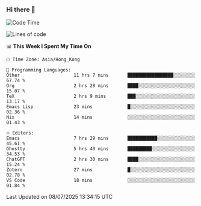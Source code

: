 ### Hi there 👋

<!--
**nicehiro/nicehiro** is a ✨ _special_ ✨ repository because its `README.md` (this file) appears on your GitHub profile.

Here are some ideas to get you started:

- 🔭 I’m currently working on ...
- 🌱 I’m currently learning ...
- 👯 I’m looking to collaborate on ...
- 🤔 I’m looking for help with ...
- 💬 Ask me about ...
- 📫 How to reach me: ...
- 😄 Pronouns: ...
- ⚡ Fun fact: ...
-->

<!--START_SECTION:waka-->
![Code Time](http://img.shields.io/badge/Code%20Time-786%20hrs%2032%20mins-blue)

![Lines of code](https://img.shields.io/badge/From%20Hello%20World%20I%27ve%20Written-1.7%20million%20lines%20of%20code-blue)

📊 **This Week I Spent My Time On** 

```text
🕑︎ Time Zone: Asia/Hong_Kong

💬 Programming Languages: 
Other                    11 hrs 7 mins       █████████████████░░░░░░░░   67.74 % 
Org                      2 hrs 28 mins       ████░░░░░░░░░░░░░░░░░░░░░   15.07 % 
TeX                      2 hrs 9 mins        ███░░░░░░░░░░░░░░░░░░░░░░   13.17 % 
Emacs Lisp               23 mins             █░░░░░░░░░░░░░░░░░░░░░░░░   02.36 % 
Nix                      14 mins             ░░░░░░░░░░░░░░░░░░░░░░░░░   01.43 % 

🔥 Editors: 
Emacs                    7 hrs 29 mins       ███████████░░░░░░░░░░░░░░   45.61 % 
Ghostty                  5 hrs 40 mins       █████████░░░░░░░░░░░░░░░░   34.53 % 
ChatGPT                  2 hrs 30 mins       ████░░░░░░░░░░░░░░░░░░░░░   15.24 % 
Zotero                   27 mins             █░░░░░░░░░░░░░░░░░░░░░░░░   02.78 % 
VS Code                  18 mins             ░░░░░░░░░░░░░░░░░░░░░░░░░   01.84 % 
```


 Last Updated on 08/07/2025 13:34:15 UTC
<!--END_SECTION:waka-->
